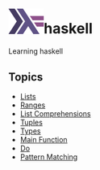 <h1><img src="./assets/haskell_logo.svg" alt="Haskell Logo" width="70px"/>haskell</h1>
Learning haskell

## Topics

* [Lists](./lists.hs)
* [Ranges](./ranges.hs)
* [List Comprehensions](./listComprehension.hs)
* [Tuples](./tuples.hs)
* [Types](./types.hs)
* [Main Function](./main-function.hs)
* [Do](./do.hs)
* [Pattern Matching](./patternMatching.hs)